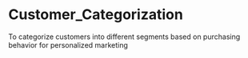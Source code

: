 # Customer_Categorization
To categorize customers into different segments based on purchasing behavior for personalized marketing
